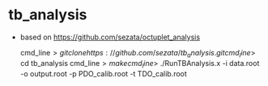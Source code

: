 # tb_analysis

* based on https://github.com/sezata/octuplet_analysis
    
    cmd_line$> git clone https://github.com/sezata/tb_analysis.git
    cmd_line$> cd tb_analysis
    cmd_line$> make
    cmd_line$> ./RunTBAnalysis.x -i data.root -o output.root -p PDO_calib.root -t TDO_calib.root

    
